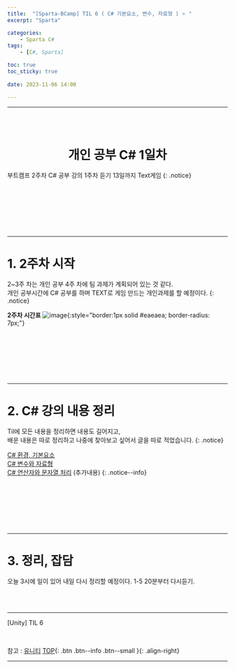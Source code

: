```yaml
---
title:  "[Sparta-BCamp] TIL 6 ( C# 기본요소, 변수, 자료형 ) ⭐ "
excerpt: "Sparta"

categories:
    - Sparta C#
tags:
    - [C#, Sparta]

toc: true
toc_sticky: true
 
date: 2023-11-06 14:00

---
```

- - -
<BR><BR>

<center><H1> 개인 공부 C# 1일차   </H1></center>
부트캠프 2주차 C# 공부 강의 1주차 듣기
13일까지 Text게임 
{: .notice}

<br><br><br><br><br><br>
- - - 

# 1. 2주차 시작
2~3주 차는 개인 공부 4주 차에 팀 과제가 계획되어 있는 것 같다.  
개인 공부시간에 C# 공부를 하며 TEXT로 게임 만드는 개인과제를 할 예정이다.
{: .notice}

**2주차 시간표**
![image](https://github.com/levell1/levell1.github.io/assets/96651722/ac8ee96b-d26d-4bf4-b3aa-1e0613836d52){:style="border:1px solid #eaeaea; border-radius: 7px;"}  



<br><br><br><br><br><br>
- - - 

# 2. C# 강의 내용 정리
Til에 모든 내용을 정리하면 내용도 길어지고,  
배운 내용은 따로 정리하고 나중에 찾아보고 싶어서 글을 따로 적었습니다.
{: .notice}

[C# 환경, 기본요소](https://levell1.github.io/sparta%20c%20sharp/SpartaCsharp1/)  
[C# 변수와 자료형](https://levell1.github.io/sparta%20c%20sharp/SpartaCsharp2/)  
[C# 연산자와 문자열 처리](https://levell1.github.io/sparta%20c%20sharp/SpartaCsharp2/)
(추가내용)
{: .notice--info}

<br><br><br><br><br><br>
- - - 

# 3. 정리, 잡담
오늘 3시에 일이 있어 내일 다시 정리할 예정이다.
1-5 20분부터 다시듣기.

<br><br>
- - - 

[Unity] TIL 6

<br>

참고 : [유니티](https://docs.unity3d.com/kr/)
[TOP](#){: .btn .btn--info .btn--small }{: .align-right}
<br>
- - -
